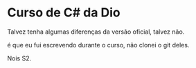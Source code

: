 # Curso de C# da Dio

Talvez tenha algumas diferenças da versão oficial, talvez não.

é que eu fui escrevendo durante o curso, não clonei o git deles.

Nois S2.
